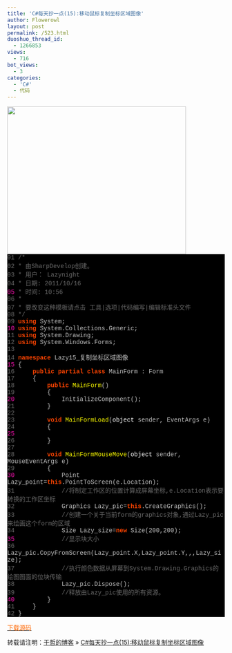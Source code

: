 ```yaml
---
title: 'C#每天抄一点(15):移动鼠标复制坐标区域图像'
author: Flowerowl
layout: post
permalink: /523.html
duoshuo_thread_id:
  - 1266853
views:
  - 716
bot_views:
  - 3
categories:
  - 'C#'
  - 代码
---
```

  
<img class="aligncenter size-full wp-image-524" title="Lazynight | 夜阑" src="http://lazynight.me/wp-content/uploads/2011/10/20111016110949.jpg" alt="" width="414" height="342" />

<div class="source" style="font-family: '[object HTMLOptionElement]', Consolas, 'Lucida Console', 'Courier New'; color: #c0c0c0; background-color: #000000;">
  <span style="color: #696969;">01</span> <span style="color: #696969;">/*</span><br /> <span style="color: #696969;">02</span> <span style="color: #696969;"> * 由SharpDevelop创建。</span><br /> <span style="color: #696969;">03</span> <span style="color: #696969;"> * 用户： Lazynight</span><br /> <span style="color: #696969;">04</span> <span style="color: #696969;"> * 日期: 2011/10/16</span><br /> <span style="color: #f810b0;">05</span> <span style="color: #696969;"> * 时间: 10:56</span><br /> <span style="color: #696969;">06</span> <span style="color: #696969;"> * </span><br /> <span style="color: #696969;">07</span> <span style="color: #696969;"> * 要改变这种模板请点击 工具|选项|代码编写|编辑标准头文件</span><br /> <span style="color: #696969;">08</span> <span style="color: #696969;"> */</span><br /> <span style="color: #696969;">09</span> <span style="color: #ff4400; font-weight: bold;">using</span> <span style="color: #c0c0c0;">System</span>;<br /> <span style="color: #f810b0;">10</span> <span style="color: #ff4400; font-weight: bold;">using</span> <span style="color: #c0c0c0;">System.Collections.Generic</span>;<br /> <span style="color: #696969;">11</span> <span style="color: #ff4400; font-weight: bold;">using</span> <span style="color: #c0c0c0;">System.Drawing</span>;<br /> <span style="color: #696969;">12</span> <span style="color: #ff4400; font-weight: bold;">using</span> <span style="color: #c0c0c0;">System.Windows.Forms</span>;<br /> <span style="color: #696969;">13</span><br /> <span style="color: #696969;">14</span> <span style="color: #ff4400; font-weight: bold;">namespace</span> <span style="color: #c0c0c0;">Lazy15_</span><span style="color: #c0c0c0;">复制坐标区域图像</span><br /> <span style="color: #f810b0;">15</span> <span style="color: #c0c0c0;">{</span><br /> <span style="color: #696969;">16</span>     <span style="color: #ff4400; font-weight: bold;">public</span> <span style="color: #ff4400; font-weight: bold;">partial</span> <span style="color: #ff4400; font-weight: bold;">class</span> <span style="color: #c0c0c0;">MainForm</span> <span style="color: #c0c0c0;">:</span> <span style="color: #c0c0c0;">Form</span><br /> <span style="color: #696969;">17</span>     <span style="color: #c0c0c0;">{</span><br /> <span style="color: #696969;">18</span>         <span style="color: #ff4400; font-weight: bold;">public</span> <span style="color: #ffff00;">MainForm</span>()<br /> <span style="color: #696969;">19</span>         <span style="color: #c0c0c0;">{</span><br /> <span style="color: #f810b0;">20</span>             <span style="color: #c0c0c0;">InitializeComponent</span>();<br /> <span style="color: #696969;">21</span>         <span style="color: #c0c0c0;">}</span><br /> <span style="color: #696969;">22</span><br /> <span style="color: #696969;">23</span>         <span style="color: #ff4400; font-weight: bold;">void</span> <span style="color: #ffff00;">MainFormLoad</span>(<span style="color: #ffffff;">object</span> <span style="color: #c0c0c0;">sender</span><span style="color: #c0c0c0;">,</span> <span style="color: #c0c0c0;">EventArgs</span> <span style="color: #c0c0c0;">e</span>)<br /> <span style="color: #696969;">24</span>         <span style="color: #c0c0c0;">{</span><br /> <span style="color: #f810b0;">25</span><br /> <span style="color: #696969;">26</span>         <span style="color: #c0c0c0;">}</span><br /> <span style="color: #696969;">27</span><br /> <span style="color: #696969;">28</span>         <span style="color: #ff4400; font-weight: bold;">void</span> <span style="color: #ffff00;">MainFormMouseMove</span>(<span style="color: #ffffff;">object</span> <span style="color: #c0c0c0;">sender</span><span style="color: #c0c0c0;">,</span> <span style="color: #c0c0c0;">MouseEventArgs</span> <span style="color: #c0c0c0;">e</span>)<br /> <span style="color: #696969;">29</span>         <span style="color: #c0c0c0;">{</span><br /> <span style="color: #f810b0;">30</span>             <span style="color: #c0c0c0;">Point</span> <span style="color: #c0c0c0;">Lazy_point</span><span style="color: #c0c0c0;">=</span><span style="color: #ff4400; font-weight: bold;">this</span><span style="color: #c0c0c0;">.</span><span style="color: #c0c0c0;">PointToScreen</span>(<span style="color: #c0c0c0;">e</span><span style="color: #c0c0c0;">.</span><span style="color: #c0c0c0;">Location</span>);<br /> <span style="color: #696969;">31</span>             <span style="color: #696969;">//将制定工作区的位置计算成屏幕坐标,e.Location表示要转换的工作区坐标</span><br /> <span style="color: #696969;">32</span>             <span style="color: #c0c0c0;">Graphics</span> <span style="color: #c0c0c0;">Lazy_pic</span><span style="color: #c0c0c0;">=</span><span style="color: #ff4400; font-weight: bold;">this</span><span style="color: #c0c0c0;">.</span><span style="color: #c0c0c0;">CreateGraphics</span>();<br /> <span style="color: #696969;">33</span>             <span style="color: #696969;">//创建一个关于当前form的graphics对象,通过Lazy_pic来绘画这个form的区域</span><br /> <span style="color: #696969;">34</span>             <span style="color: #c0c0c0;">Size</span> <span style="color: #c0c0c0;">Lazy_size</span><span style="color: #c0c0c0;">=</span><span style="color: #ff4400; font-weight: bold;">new</span> <span style="color: #c0c0c0;">Size</span>(<span style="color: #c0c0c0;">200</span><span style="color: #c0c0c0;">,</span><span style="color: #c0c0c0;">200</span>);<br /> <span style="color: #f810b0;">35</span>             <span style="color: #696969;">//显示块大小</span><br /> <span style="color: #696969;">36</span>             <span style="color: #c0c0c0;">Lazy_pic</span><span style="color: #c0c0c0;">.</span><span style="color: #c0c0c0;">CopyFromScreen</span>(<span style="color: #c0c0c0;">Lazy_point</span><span style="color: #c0c0c0;">.</span><span style="color: #c0c0c0;">X</span><span style="color: #c0c0c0;">,</span><span style="color: #c0c0c0;">Lazy_point</span><span style="color: #c0c0c0;">.</span><span style="color: #c0c0c0;">Y</span><span style="color: #c0c0c0;">,</span><span style="color: #c0c0c0;"></span><span style="color: #c0c0c0;">,</span><span style="color: #c0c0c0;"></span><span style="color: #c0c0c0;">,</span><span style="color: #c0c0c0;">Lazy_size</span>);<br /> <span style="color: #696969;">37</span>             <span style="color: #696969;">//执行颜色数据从屏幕到System.Drawing.Graphics的绘图图面的位块传输</span><br /> <span style="color: #696969;">38</span>             <span style="color: #c0c0c0;">Lazy_pic</span><span style="color: #c0c0c0;">.</span><span style="color: #c0c0c0;">Dispose</span>();<br /> <span style="color: #696969;">39</span>             <span style="color: #696969;">//释放由Lazy_pic使用的所有资源。</span><br /> <span style="color: #f810b0;">40</span>         <span style="color: #c0c0c0;">}</span><br /> <span style="color: #696969;">41</span>     <span style="color: #c0c0c0;">}</span><br /> <span style="color: #696969;">42</span> <span style="color: #c0c0c0;">}</span>
</div>

<span style="color: #ff6600;"><a href="http://down.qiannao.com/space/file/flowerowl/-4e0a-4f20-5206-4eab/Lazy15_-590d-5236-5750-6807-533a-57df-56fe-50cf.rar/.page" target="_blank"><span style="color: #ff6600;">下载源码</span></a></span>

转载请注明：[于哲的博客][1] &raquo; [C#每天抄一点(15):移动鼠标复制坐标区域图像][2]

 [1]: http://localhost/wordpress
 [2]: http://localhost/wordpress/523.html